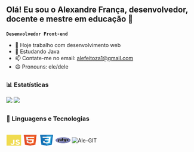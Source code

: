 ## Olá! Eu sou o Alexandre França, desenvolvedor, docente e mestre em educação 👋

**`Desenvolvedor Front-end`**

- 🔭 Hoje trabalho com desenvolvimento web
- 🌱 Estudando Java
- 📫 Contate-me no email: alefeitoza1@gmail.com
- 😄 Pronouns: ele/dele
##
  
   ### 📊 Estatísticas   
<div>
   <img height="180em" src="https://github-readme-stats.vercel.app/api?username=alexandrefeitoza&show_icons=true&theme=dracula&include_all_commits=true&count_private=true"/>
   <img height="180em" src="https://github-readme-stats.vercel.app/api/top-langs/?username=alexandrefeitoza&layout=compact&langs_count=16&theme=dracula"/>
</div>

##
### 🤖 Linguagens e Tecnologias
<div style="display: inline_block"><br>

   <img align="center" alt="Ale-Js" title="JavaScript" height="30" width="40" src="https://raw.githubusercontent.com/devicons/devicon/master/icons/javascript/javascript-plain.svg">
   <img align="center" alt="Ale-HTML" title="HTML" height="30" width="40" src="https://raw.githubusercontent.com/devicons/devicon/master/icons/html5/html5-original.svg">
   <img align="center" alt="Ale-CSS" title="CSS" height="30" width="40" src="https://raw.githubusercontent.com/devicons/devicon/master/icons/css3/css3-original.svg">
   <img align="center" alt="Ale-PHP" title="php" height="30" width="40" src="https://raw.githubusercontent.com/devicons/devicon/master/icons/php/php-original.svg">
   <img align="center" alt="Ale-GIT" title="Git" height="30" width="40" src="https://cdn.jsdelivr.net/gh/devicons/devicon@latest/icons/git/git-original.svg">
 </div>
 
##

